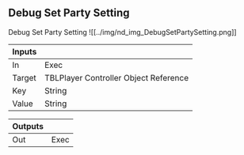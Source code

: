 ## Debug Set Party Setting
Debug Set Party Setting
![[../img/nd_img_DebugSetPartySetting.png]]

|Inputs||
|--|--|
| In | Exec |
| Target | TBLPlayer Controller Object Reference |
| Key | String |
| Value | String |

|Outputs||
|--|--|
| Out | Exec |
